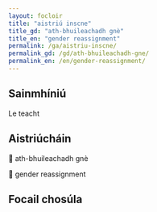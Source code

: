 ```yaml
---
layout: focloir
title: "aistriú inscne"
title_gd: "ath-bhuileachadh gnè"
title_en: "gender reassignment"
permalink: /ga/aistriu-inscne/
permalink_gd: /gd/ath-bhuileachadh-gne/
permalink_en: /en/gender-reassignment/
---
```


## Sainmhíniú

Le teacht

## Aistriúcháin

&#x1f3f4;&#xe0067;&#xe0062;&#xe0073;&#xe0063;&#xe0074;&#xe007f; ath-bhuileachadh gnè

&#x1f3f4;&#xe0067;&#xe0062;&#xe0065;&#xe006e;&#xe0067;&#xe007f; gender reassignment

## Focail chosúla